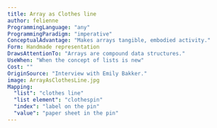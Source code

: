 ```yaml
---
title: Array as Clothes line
author: felienne
ProgrammingLanguage: "any"
ProgrammingParadigm: "imperative"
ConceptualAdvantage: "Makes arrays tangible, embodied activity."
Form: Handmade representation
DrawsAttentionTo: "Arrays are compound data structures."
UseWhen: "When the concept of lists is new"
Cost: ""
OriginSource: "Interview with Emily Bakker."
image: ArrayAsClothesLine.jpg
Mapping:
  "list": "clothes line"
  "list element": "clothespin"
  "index": "label on the pin"
  "value": "paper sheet in the pin"
---
```

